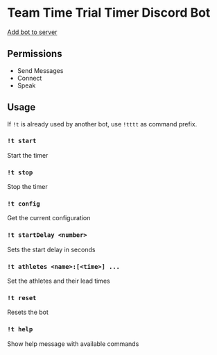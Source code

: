 # Team Time Trial Timer Discord Bot

[Add bot to server](https://discord.com/api/oauth2/authorize?client_id=806979974594560060&permissions=3147776&scope=bot)

## Permissions

* Send Messages
* Connect
* Speak

## Usage

If `!t` is already used by another bot, use `!tttt` as command prefix.

### `!t start`
Start the timer

### `!t stop`
Stop the timer

### `!t config`
Get the current configuration

### `!t startDelay <number>`
Sets the start delay in seconds

### `!t athletes <name>:[<time>] ...`
Set the athletes and their lead times

### `!t reset`
Resets the bot

### `!t help`
Show help message with available commands
